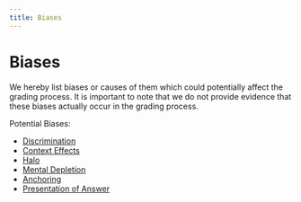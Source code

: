 ```yaml
---
title: Biases
---
```


# Biases

We hereby list biases or causes of them which could potentially affect the grading process. It is important to note that we do not provide evidence that these biases actually occur in the grading process.

Potential Biases:

- [Discrimination](research/challenges/biases/discrimination.md)
- [Context Effects](research/challenges/biases/context.md)
- [Halo](research/challenges/biases/halo.md)
- [Mental Depletion](research/challenges/biases/mental-depletion.md)
- [Anchoring](research/challenges/biases/anchoring.md)
- [Presentation of Answer](research/challenges/biases/presentation-of-answer.md)
